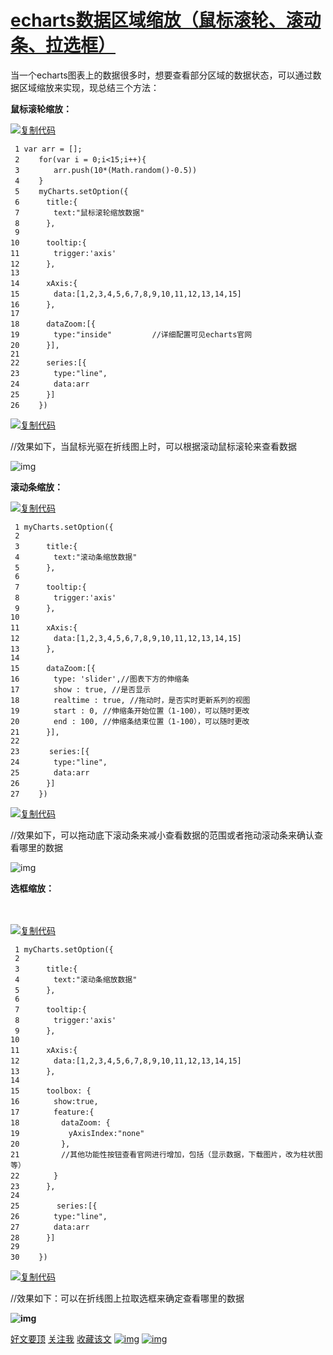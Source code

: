 # [echarts数据区域缩放（鼠标滚轮、滚动条、拉选框）](https://www.cnblogs.com/caoxiaokang/p/9259955.html)



当一个echarts图表上的数据很多时，想要查看部分区域的数据状态，可以通过数据区域缩放来实现，现总结三个方法：

**鼠标滚轮缩放：**

 

[![复制代码](https://common.cnblogs.com/images/copycode.gif)](javascript:void(0);)

```
 1 var arr = [];
 2 　　for(var i = 0;i<15;i++){
 3 　　　　arr.push(10*(Math.random()-0.5))
 4 　　}
 5 　　myCharts.setOption({
 6 　　　title:{
 7 　　　　text:"鼠标滚轮缩放数据"
 8 　　　},
 9 
10 　　　tooltip:{
11 　　　　trigger:'axis'
12 　　　},
13 
14 　　　xAxis:{
15 　　　　data:[1,2,3,4,5,6,7,8,9,10,11,12,13,14,15]
16 　　　},
17 
18 　　　dataZoom:[{
19 　　　　type:"inside"         //详细配置可见echarts官网
20 　　　}],
21 
22      series:[{
23 　　　　type:"line",
24 　　　　data:arr
25 　　　}]
26 　　})
```

[![复制代码](https://common.cnblogs.com/images/copycode.gif)](javascript:void(0);)

 

//效果如下，当鼠标光驱在折线图上时，可以根据滚动鼠标滚轮来查看数据

![img](https://images2018.cnblogs.com/blog/1359583/201807/1359583-20180703175834100-1672349319.png)

**滚动条缩放：**　

[![复制代码](https://common.cnblogs.com/images/copycode.gif)](javascript:void(0);)

```
 1 myCharts.setOption({
 2 
 3 　　　title:{
 4 　　　　text:"滚动条缩放数据"
 5 　　　},
 6 
 7 　　　tooltip:{
 8 　　　　trigger:'axis'
 9 　　　},
10 
11 　　　xAxis:{
12 　　　　data:[1,2,3,4,5,6,7,8,9,10,11,12,13,14,15]
13 　　　},
14 
15 　　　dataZoom:[{
16 　　　　type: 'slider',//图表下方的伸缩条
17 　　　　show : true, //是否显示
18 　　　　realtime : true, //拖动时，是否实时更新系列的视图
19 　　　　start : 0, //伸缩条开始位置（1-100），可以随时更改
20 　　　　end : 100, //伸缩条结束位置（1-100），可以随时更改
21 　　　}],
22 
23     　series:[{
24 　　　　type:"line",
25 　　　　data:arr
26 　　　}]
27 　　})
```

[![复制代码](https://common.cnblogs.com/images/copycode.gif)](javascript:void(0);)

//效果如下，可以拖动底下滚动条来减小查看数据的范围或者拖动滚动条来确认查看哪里的数据

![img](https://images2018.cnblogs.com/blog/1359583/201807/1359583-20180703180019053-155312642.png)

**选框缩放：**

　　

[![复制代码](https://common.cnblogs.com/images/copycode.gif)](javascript:void(0);)

```
 1 myCharts.setOption({
 2 
 3 　　　title:{
 4 　　　　text:"滚动条缩放数据"
 5 　　　},
 6 
 7 　　　tooltip:{
 8 　　　　trigger:'axis'
 9 　　　},
10 
11 　　　xAxis:{
12 　　　　data:[1,2,3,4,5,6,7,8,9,10,11,12,13,14,15]
13 　　　},
14 
15 　　　toolbox: {
16 　　　　show:true,
17 　　　　feature:{
18 　　　　　dataZoom: {
19 　　　　　　yAxisIndex:"none"
20 　　　　　},
21 　　　　　//其他功能性按钮查看官网进行增加，包括（显示数据，下载图片，改为柱状图等）
22 　　　　}
23 　　　},
24 
25     　　series:[{
26 　　　　type:"line",
27 　　　　data:arr
28 　　　}]
29 
30 　　})
```

[![复制代码](https://common.cnblogs.com/images/copycode.gif)](javascript:void(0);)

//效果如下：可以在折线图上拉取选框来确定查看哪里的数据

 **![img](https://images2018.cnblogs.com/blog/1359583/201807/1359583-20180703180310245-465748865.png)**



[好文要顶](javascript:void(0);) [关注我](javascript:void(0);) [收藏该文](javascript:void(0);) [![img](https://common.cnblogs.com/images/icon_weibo_24.png)](javascript:void(0);) [![img](https://common.cnblogs.com/images/wechat.png)](javascript:void(0);)